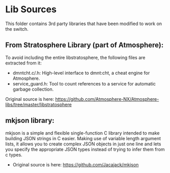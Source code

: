 # Lib Sources
This folder contains 3rd party libraries that have been modified to work on the switch.

## From Stratosphere Library (part of Atmosphere):
To avoid including the entire libstratosphere, the following files are extracted from it:
- dmntcht.c/.h: High-level interface to dmnt:cht, a cheat engine for Atmosphere.
- service_guard.h: Tool to count references to a service for automatic garbage collection.

Original source is here: https://github.com/Atmosphere-NX/Atmosphere-libs/tree/master/libstratosphere

## mkjson library:
mkjson is a simple and flexible single-function C library intended to make building JSON strings in C
easier. Making use of variable length argument lists, it allows you to create complex JSON objects in just
one line and lets you specify the appropriate JSON types instead of trying to infer them from c types.

- Original source is here: https://github.com/Jacajack/mkjson
